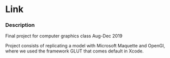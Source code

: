 # Link

### Description
Final project for computer graphics class Aug-Dec 2019

Project consists of replicating a model with Microsoft Maquette and OpenGl, where we used the framework GLUT that comes default in Xcode.



